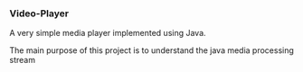 <h3>Video-Player</h3>
<p> A very simple media player implemented using Java.</p>
<p> The main purpose of this project is to understand the java media processing stream </p>
